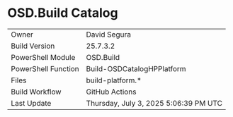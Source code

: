 ﻿# OSD.Build Catalog

| | |
|-|-|
| Owner | David Segura |
| Build Version | 25.7.3.2 |
| PowerShell Module | OSD.Build |
| PowerShell Function | Build-OSDCatalogHPPlatform |
| Files | build-platform.* |
| Build Workflow | GitHub Actions |
| Last Update | Thursday, July 3, 2025 5:06:39 PM UTC |
